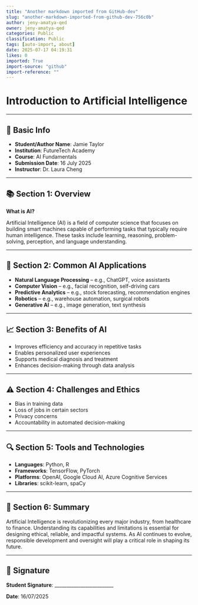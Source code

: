 ```yaml
---
title: "Another markdown imported from GitHub-dev"
slug: "another-markdown-imported-from-github-dev-756c0b"
author: jeny-amatya-qed
owner: jeny-amatya-qed
categories: Public
classification: Public
tags: [auto-import, about]
date: 2025-07-17 04:19:31
likes: 0
imported: True 
import-source: "github"
import-reference: ""
---
```


# Introduction to Artificial Intelligence

* * *

## 📌 Basic Info

- **Student/Author Name**: Jamie Taylor
- **Institution**: FutureTech Academy
- **Course**: AI Fundamentals
- **Submission Date**: 16 July 2025
- **Instructor**: Dr. Laura Cheng

* * *

## 📚 Section 1: Overview

**What is AI?**  

Artificial Intelligence (AI) is a field of computer science that focuses on building smart machines capable of performing tasks that typically require human intelligence. These tasks include learning, reasoning, problem-solving, perception, and language understanding.

* * *

## 🤖 Section 2: Common AI Applications

- **Natural Language Processing** – e.g., ChatGPT, voice assistants
- **Computer Vision** – e.g., facial recognition, self-driving cars
- **Predictive Analytics** – e.g., stock forecasting, recommendation engines
- **Robotics** – e.g., warehouse automation, surgical robots
- **Generative AI** – e.g., image generation, text synthesis

* * *

## 📈 Section 3: Benefits of AI

- Improves efficiency and accuracy in repetitive tasks
- Enables personalized user experiences
- Supports medical diagnosis and treatment
- Enhances decision-making through data analysis

* * *

## ⚠️ Section 4: Challenges and Ethics

- Bias in training data
- Loss of jobs in certain sectors
- Privacy concerns
- Accountability in automated decision-making

* * *

## 🔍 Section 5: Tools and Technologies

- **Languages**: Python, R
- **Frameworks**: TensorFlow, PyTorch
- **Platforms**: OpenAI, Google Cloud AI, Azure Cognitive Services
- **Libraries**: scikit-learn, spaCy

* * *

## 📝 Section 6: Summary

Artificial Intelligence is revolutionizing every major industry, from healthcare to finance. Understanding its capabilities and limitations is essential for designing ethical, reliable, and impactful systems. As AI continues to evolve, responsible development and oversight will play a critical role in shaping its future.

* * *

## 🔏 Signature

**Student Signature**: \_\_\_\_\_\_\_\_\_\_\_\_\_\_\_\_\_\_\_\_\_\_\_\_\_  

**Date**: 16/07/2025